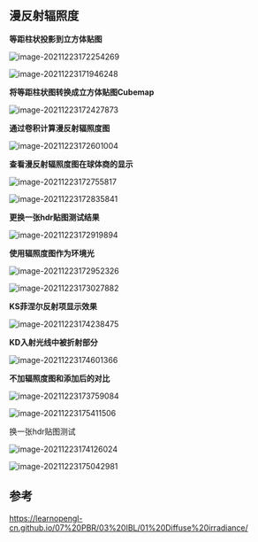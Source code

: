 ## 漫反射辐照度

**等距柱状投影到立方体贴图**

![image-20211223172254269](image-20211223172254269.png)

![image-20211223171946248](image-20211223171946248.png)

**将等距柱状图转换成立方体贴图Cubemap**

![image-20211223172427873](image-20211223172427873.png)

**通过卷积计算漫反射辐照度图**

![image-20211223172601004](image-20211223172601004.png)

**查看漫反射辐照度图在球体商的显示**

![image-20211223172755817](image-20211223172755817.png)

![image-20211223172835841](image-20211223172835841.png)

**更换一张hdr贴图测试结果**

![image-20211223172919894](image-20211223172919894.png)

**使用辐照度图作为环境光**

![image-20211223172952326](image-20211223172952326.png)

![image-20211223173027882](image-20211223173027882.png)

**KS菲涅尔反射项显示效果**

![image-20211223174238475](image-20211223174238475.png)

**KD入射光线中被折射部分**

![image-20211223174601366](image-20211223174601366.png)



**不加辐照度图和添加后的对比**

![image-20211223173759084](image-20211223173759084.png)

![image-20211223175411506](image-20211223175411506.png)

换一张hdr贴图测试

![image-20211223174126024](image-20211223174126024.png)

![image-20211223175042981](image-20211223175042981.png)

## 参考

https://learnopengl-cn.github.io/07%20PBR/03%20IBL/01%20Diffuse%20irradiance/

